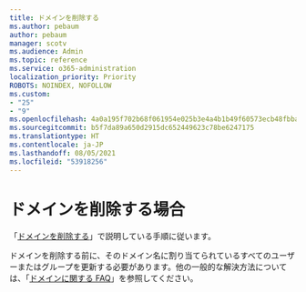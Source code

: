 ```yaml
---
title: ドメインを削除する
ms.author: pebaum
author: pebaum
manager: scotv
ms.audience: Admin
ms.topic: reference
ms.service: o365-administration
localization_priority: Priority
ROBOTS: NOINDEX, NOFOLLOW
ms.custom:
- "25"
- "9"
ms.openlocfilehash: 4a0a195f702b68f061954e025b3e4a4b1b49f60573ecb48fbbaaa6920a58f3f3
ms.sourcegitcommit: b5f7da89a650d2915dc652449623c78be6247175
ms.translationtype: HT
ms.contentlocale: ja-JP
ms.lasthandoff: 08/05/2021
ms.locfileid: "53918256"
---
```

# <a name="trying-to-remove-your-domain"></a>ドメインを削除する場合

「[ドメインを削除する](/microsoft-365/admin/get-help-with-domains/remove-a-domain)」で説明している手順に従います。
  
ドメインを削除する前に、そのドメイン名に割り当てられているすべてのユーザーまたはグループを更新する必要があります。他の一般的な解決方法については、「[ドメインに関する FAQ](/microsoft-365/admin/setup/domains-faq)」を参照してください。
  